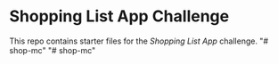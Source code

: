 # Shopping List App Challenge

This repo contains starter files for the *Shopping List App* challenge.
"# shop-mc" 
"# shop-mc" 
